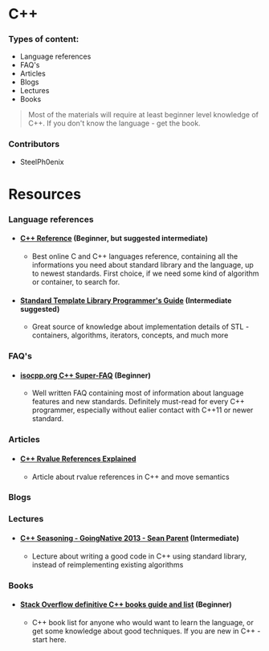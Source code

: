 # C++

### Types of content:
- Language references
- FAQ's
- Articles
- Blogs
- Lectures
- Books

> Most of the materials will require at least beginner level knowledge of C++. If you don't know the language - get the book.

### Contributors
- SteelPh0enix

# Resources

### Language references

- #### [C++ Reference](http://en.cppreference.com/w/) (Beginner, but suggested intermediate)
    - Best online C and C++ languages reference, containing all the informations you need about standard library and the language, up to newest standards. First choice, if we need some kind of algorithm or container, to search for.
    
- #### [Standard Template Library Programmer's Guide](http://www.sgi.com/tech/stl/) (Intermediate suggested)
    - Great source of knowledge about implementation details of STL - containers, algorithms, iterators, concepts, and much more

### FAQ's

- #### [isocpp.org C++ Super-FAQ](https://isocpp.org/faq) (Beginner)
    - Well written FAQ containing most of information about language features and new standards. Definitely must-read for every C++ programmer, especially without ealier contact with C++11 or newer standard.

### Articles
- #### [C++ Rvalue References Explained](http://thbecker.net/articles/rvalue_references/section_01.html)
    - Article about rvalue references in C++ and move semantics

### Blogs

### Lectures

- #### [C++ Seasoning - GoingNative 2013 - Sean Parent](https://channel9.msdn.com/Events/GoingNative/2013/Cpp-Seasoning) (Intermediate)
    - Lecture about writing a good code in C++ using standard library, instead of reimplementing existing algorithms

### Books

- #### [Stack Overflow definitive C++ books guide and list](https://stackoverflow.com/questions/388242/the-definitive-c-book-guide-and-list) (Beginner)
    - C++ book list for anyone who would want to learn the language, or get some knowledge about good techniques. If you are new in C++ - start here.
